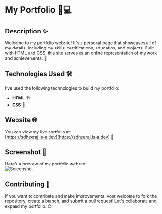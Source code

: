 # My Portfolio 🎨💻

## Description ✨
Welcome to my portfolio website! It's a personal page that showcases all of my details, including my skills, certifications, education, and projects. Built with HTML and CSS, this site serves as an online representation of my work and achievements. 🚀

## Technologies Used 🛠️
I’ve used the following technologies to build my portfolio:

- **HTML** 🏗️
- **CSS** 🎨

## Website 🌐
You can view my live portfolio at:  
[https://sdheeraj.is-a.dev](https://sdheeraj.is-a.dev) 🔗

## Screenshot 📸
Here’s a preview of my portfolio website:  
![Screenshot](https://cloud-qmntj2rij-hack-club-bot.vercel.app/0image.png)

## Contributing 🤝
If you want to contribute and make improvements, your welcome to fork the repository, create a branch, and submit a pull request! Let's collaborate and expand my portfolio. 😊
